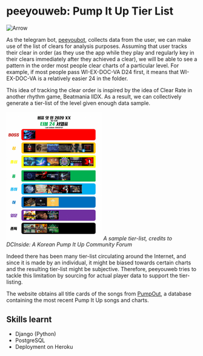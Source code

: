 # peeyouweb: Pump It Up Tier List

<img src="https://pbs.twimg.com/profile_images/598271586/arrow3_400x400.png" alt="Arrow" width="10%">

As the telegram bot, <a href="https://github.com/wfxronald/peeyoubot">peeyoubot</a>, collects data from the user, we can make use of the list of clears for analysis purposes. Assuming that user tracks their clear in order (as they use the app while they play and regularly key in their clears immediately after they achieved a clear), we will be able to see a pattern in the order most people clear charts of a particular level. For example, if most people pass WI-EX-DOC-VA D24 first, it means that WI-EX-DOC-VA is a relatively easier 24 in the folder.

This idea of tracking the clear order is inspired by the idea of Clear Rate in another rhythm game, Beatmania IIDX. As a result, we can collectively generate a tier-list of the level given enough data sample.

<img src="tierlistsample.png" alt="Sample Tier List" width="50%">
<em>A sample tier-list, credits to DCInside: A Korean Pump It Up Community Forum</em><br/>

Indeed there has been many tier-list circulating around the Internet, and since it is made by an individual, it might be biased towards certain charts and the resulting tier-list might be subjective. Therefore, peeyouweb tries to tackle this limitation by sourcing for actual player data to support the tier-listing.

The website obtains all title cards of the songs from <a href="https://pumpout2020.anyhowstep.com/">PumpOut</a>, a database containing the most recent Pump It Up songs and charts.

## Skills learnt
- Django (Python)
- PostgreSQL
- Deployment on Heroku
